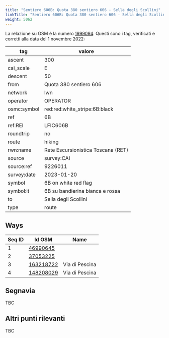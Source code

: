 ```yaml
---
title: "Sentiero 606B: Quota 380 sentiero 606 - Sella degli Scollini"
linkTitle: "Sentiero 606B: Quota 380 sentiero 606 - Sella degli Scollini"
weight: 5062
---
```


La relazione su OSM è la numero [1999094]. Questi sono i tag, verificati e corretti alla data del 1 novembre 2022:

| tag         | valore                                                 |
|-------------|--------------------------------------------------------|
| ascent      | 300                                                    |
| cai_scale   | E                                                      |
| descent     | 50                                                     |
| from        | Quota 380 sentiero 606                                 |
| network     | lwn                                                    |
| operator    | OPERATOR                                               |
| osmc:symbol | red:red:white_stripe:6B:black                          |
| ref         | 6B                                                     |
| ref:REI     | LFIC606B                                               |
| roundtrip   | no                                                     |
| route       | hiking                                                 |
| rwn:name    | Rete Escursionistica Toscana (RET)                     |
| source      | survey:CAI                                             |
| source:ref  | 9226011                                                |
| survey:date | 2023-01-20                                             |
| symbol      | 6B on white red flag                                   |
| symbol:it   | 6B su bandierina bianca e rossa                        |
| to          | Sella degli Scollini                                   |
| type        | route                                                  |

## Ways

| Seq ID | Id OSM       | Name                         |
|--------|--------------|------------------------------|
|  1     | [46990645]   |                              |
|  2     | [37053225]   |                              |
|  3     | [163218722]  | Via di Pescina               |
|  4     | [148208029]  | Via di Pescina               |

## Segnavia

TBC

## Altri punti rilevanti

TBC

[1999094]:https://www.openstreetmap.org/relation/1999094

[46990645]:https://www.openstreetmap.org/way/46990645
[37053225]:https://www.openstreetmap.org/way/37053225
[163218722]:https://www.openstreetmap.org/way/163218722
[148208029]:https://www.openstreetmap.org/way/148208029

